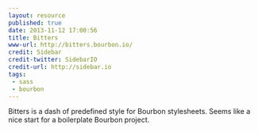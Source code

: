 ```yaml
---
layout: resource
published: true
date: 2013-11-12 17:00:56
title: Bitters
www-url: http://bitters.bourbon.io/
credit: Sidebar
credit-twitter: SidebarIO
credit-url: http://sidebar.io
tags: 
 - sass
 - bourbon
---
```


Bitters is a dash of predefined style for Bourbon stylesheets. Seems like a nice start for a boilerplate Bourbon project.